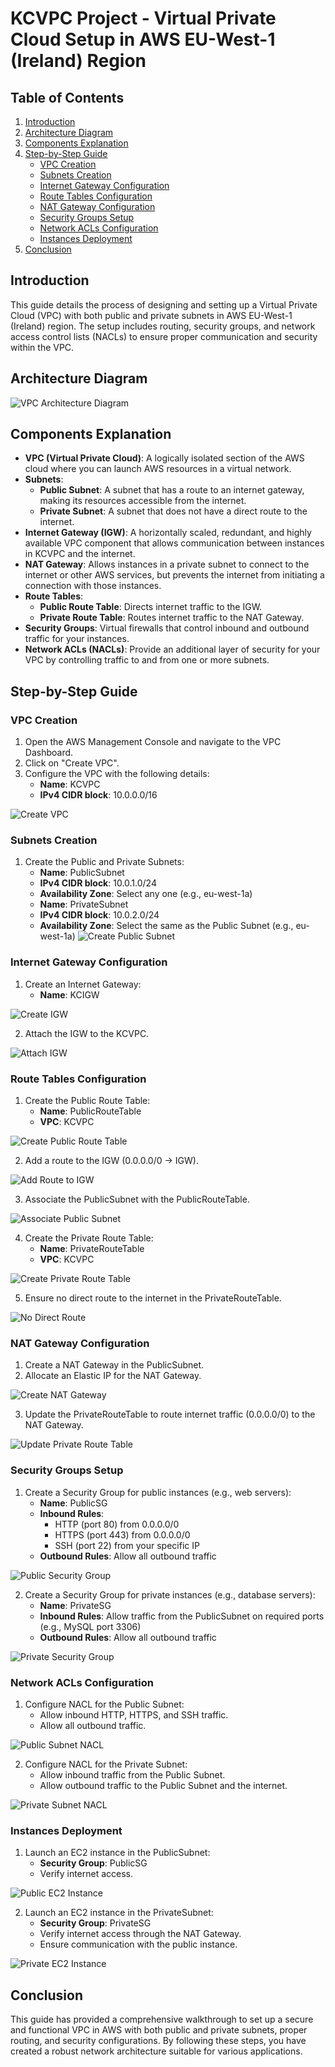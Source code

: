 # KCVPC Project - Virtual Private Cloud Setup in AWS EU-West-1 (Ireland) Region
 
## Table of Contents
1. [Introduction](#introduction)
2. [Architecture Diagram](#architecture-diagram)
3. [Components Explanation](#components-explanation)
4. [Step-by-Step Guide](#step-by-step-guide)
    - [VPC Creation](#vpc-creation)
    - [Subnets Creation](#subnets-creation)
    - [Internet Gateway Configuration](#internet-gateway-configuration)
    - [Route Tables Configuration](#route-tables-configuration)
    - [NAT Gateway Configuration](#nat-gateway-configuration)
    - [Security Groups Setup](#security-groups-setup)
    - [Network ACLs Configuration](#network-acls-configuration)
    - [Instances Deployment](#instances-deployment)
5. [Conclusion](#conclusion)
 
## Introduction
This guide details the process of designing and setting up a Virtual Private Cloud (VPC) with both public and private subnets in AWS EU-West-1 (Ireland) region. The setup includes routing, security groups, and network access control lists (NACLs) to ensure proper communication and security within the VPC.
 
## Architecture Diagram
![VPC Architecture Diagram](https://github.com/bankole874/KodeCamp-04repo/blob/main/Assignment/task-05/images/vpc-subnets-routeTables-networkConnections.png)
 
## Components Explanation
 
- **VPC (Virtual Private Cloud)**: A logically isolated section of the AWS cloud where you can launch AWS resources in a virtual network.
- **Subnets**:
  - **Public Subnet**: A subnet that has a route to an internet gateway, making its resources accessible from the internet.
  - **Private Subnet**: A subnet that does not have a direct route to the internet.
- **Internet Gateway (IGW)**: A horizontally scaled, redundant, and highly available VPC component that allows communication between instances in KCVPC and the internet.
- **NAT Gateway**: Allows instances in a private subnet to connect to the internet or other AWS services, but prevents the internet from initiating a connection with those instances.
- **Route Tables**:
  - **Public Route Table**: Directs internet traffic to the IGW.
  - **Private Route Table**: Routes internet traffic to the NAT Gateway.
- **Security Groups**: Virtual firewalls that control inbound and outbound traffic for your instances.
- **Network ACLs (NACLs)**: Provide an additional layer of security for your VPC by controlling traffic to and from one or more subnets.
 
## Step-by-Step Guide
 
### VPC Creation
 
1. Open the AWS Management Console and navigate to the VPC Dashboard.
2. Click on "Create VPC".
3. Configure the VPC with the following details:
   - **Name**: KCVPC
   - **IPv4 CIDR block**: 10.0.0.0/16
 
![Create VPC](https://github.com/bankole874/KodeCamp-04repo/blob/main/Assignment/task-05/images/2-VPCcreation.png)
 
### Subnets Creation
 
1. Create the Public and Private Subnets:
   - **Name**: PublicSubnet
   - **IPv4 CIDR block**: 10.0.1.0/24
   - **Availability Zone**: Select any one (e.g., eu-west-1a)
   - **Name**: PrivateSubnet
   - **IPv4 CIDR block**: 10.0.2.0/24
   - **Availability Zone**: Select the same as the Public Subnet (e.g., eu-west-1a)
![Create Public Subnet](https://github.com/bankole874/KodeCamp-04repo/blob/main/Assignment/task-05/images/3-PublicAndPrivateSubnets.png)
 
 
### Internet Gateway Configuration
 
1. Create an Internet Gateway:
   - **Name**: KCIGW
 
![Create IGW](./images/create_igw.png)
 
2. Attach the IGW to the KCVPC.
 
![Attach IGW](./images/attach_igw.png)
 
### Route Tables Configuration
 
1. Create the Public Route Table:
   - **Name**: PublicRouteTable
   - **VPC**: KCVPC
 
![Create Public Route Table](./images/create_public_route_table.png)
 
2. Add a route to the IGW (0.0.0.0/0 -> IGW).
 
![Add Route to IGW](./images/add_route_to_igw.png)
 
3. Associate the PublicSubnet with the PublicRouteTable.
 
![Associate Public Subnet](./images/associate_public_subnet.png)
 
4. Create the Private Route Table:
   - **Name**: PrivateRouteTable
   - **VPC**: KCVPC
 
![Create Private Route Table](./images/create_private_route_table.png)
 
5. Ensure no direct route to the internet in the PrivateRouteTable.
 
![No Direct Route](./images/no_direct_route.png)
 
### NAT Gateway Configuration
 
1. Create a NAT Gateway in the PublicSubnet.
2. Allocate an Elastic IP for the NAT Gateway.
 
![Create NAT Gateway](./images/create_nat_gateway.png)
 
3. Update the PrivateRouteTable to route internet traffic (0.0.0.0/0) to the NAT Gateway.
 
![Update Private Route Table](./images/update_private_route_table.png)
 
### Security Groups Setup
 
1. Create a Security Group for public instances (e.g., web servers):
   - **Name**: PublicSG
   - **Inbound Rules**:
     - HTTP (port 80) from 0.0.0.0/0
     - HTTPS (port 443) from 0.0.0.0/0
     - SSH (port 22) from your specific IP
   - **Outbound Rules**: Allow all outbound traffic
 
![Public Security Group](./images/public_security_group.png)
 
2. Create a Security Group for private instances (e.g., database servers):
   - **Name**: PrivateSG
   - **Inbound Rules**: Allow traffic from the PublicSubnet on required ports (e.g., MySQL port 3306)
   - **Outbound Rules**: Allow all outbound traffic
 
![Private Security Group](./images/private_security_group.png)
 
### Network ACLs Configuration
 
1. Configure NACL for the Public Subnet:
   - Allow inbound HTTP, HTTPS, and SSH traffic.
   - Allow all outbound traffic.
 
![Public Subnet NACL](./images/public_subnet_nacl.png)
 
2. Configure NACL for the Private Subnet:
   - Allow inbound traffic from the Public Subnet.
   - Allow outbound traffic to the Public Subnet and the internet.
 
![Private Subnet NACL](./images/private_subnet_nacl.png)
 
### Instances Deployment
 
1. Launch an EC2 instance in the PublicSubnet:
   - **Security Group**: PublicSG
   - Verify internet access.
 
![Public EC2 Instance](./images/public_ec2_instance.png)
 
2. Launch an EC2 instance in the PrivateSubnet:
   - **Security Group**: PrivateSG
   - Verify internet access through the NAT Gateway.
   - Ensure communication with the public instance.
 
![Private EC2 Instance](./images/private_ec2_instance.png)
 
## Conclusion
This guide has provided a comprehensive walkthrough to set up a secure and functional VPC in AWS with both public and private subnets, proper routing, and security configurations. By following these steps, you have created a robust network architecture suitable for various applications.
